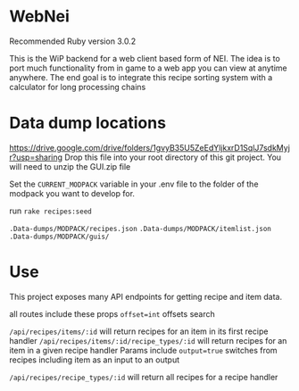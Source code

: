 # WebNei

Recommended Ruby version 3.0.2

This is the WiP backend for a web client based form of NEI. The idea is to port much functionality from in game to a web app you can view at anytime anywhere. The end goal is to integrate this recipe sorting system with a calculator for long processing chains

# Data dump locations

https://drive.google.com/drive/folders/1gvyB35U5ZeEdYljkxrD1SqlJ7sdkMyjr?usp=sharing
Drop this file into your root directory of this git project. You will need to unzip the GUI.zip file

Set the `CURRENT_MODPACK` variable in your .env file to the folder of the modpack you want to develop for. 

run `rake recipes:seed`

`.Data-dumps/MODPACK/recipes.json`
`.Data-dumps/MODPACK/itemlist.json`
`.Data-dumps/MODPACK/guis/`

# Use

This project exposes many API endpoints for getting recipe and item data. 

all routes include these props 
`offset=int` offsets search

`/api/recipes/items/:id` will return recipes for an item in its first recipe handler
`/api/recipes/items/:id/recipe_types/:id` will return recipes for an item in a given recipe handler
Params include 
`output=true` switches from recipes including item as an input to an output

`/api/recipes/recipe_types/:id` will return all recipes for a recipe handler